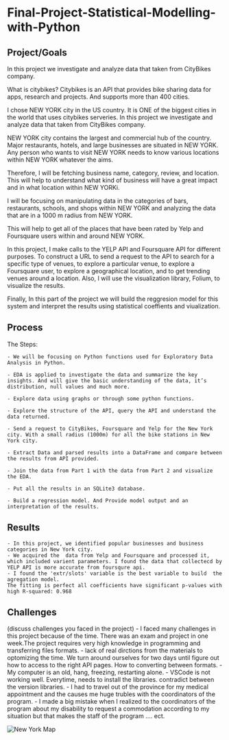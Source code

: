 # Final-Project-Statistical-Modelling-with-Python

## Project/Goals
In this project we investigate and analyze data that taken from CityBikes company.

What is citybikes?
Citybikes is an API that provides bike sharing data for apps, research and projects. And supports more than 400 cities.

I chose NEW YORK city in the US country. It is ONE of the biggest cities in the world that uses citybikes serveries.
In this project we investigate and analyze data that taken from CityBikes company.

NEW YORK city contains the largest and commercial hub of the country. Major restaurants, hotels, and large businesses are situated in NEW YORK. Any person who wants to visit NEW YORK needs to know various locations within NEW YORK whatever the aims.

Therefore,  I will be fetching business name, category, review, and location. This will help to understand what kind of business will have a great impact and in what location within NEW YORKi.

I will be focusing on manipulating data in the categories of bars, restaurants, schools, and shops within NEW YORK and  analyzing the data that are in a 1000 m radius from NEW YORK.

This will help to get all of the places that have been rated by Yelp and Foursquare users within and around NEW YORK.

In this project, I make calls to the YELP API and Foursquare API for different purposes. To construct a URL to send a request to the API to search for a specific type of venues, to explore a particular venue, to explore a Foursquare user, to explore a geographical location, and to get trending venues around a location. Also, I will use the visualization library, Folium, to visualize the results. 

Finally, In this part of the project we will build the reggresion model for this system and interpret the results using statistical coeffients and viualization.


## Process
The Steps:

    - We will be focusing on Python functions used for Exploratory Data Analysis in Python. 

    - EDA is applied to investigate the data and summarize the key insights. And will give the basic understanding of the data, it’s distribution, null values and much more.

    - Explore data using graphs or through some python functions.

    - Explore the structure of the API, query the API and understand the data returned.

    - Send a request to CityBikes, Foursquare and Yelp for the New York city. With a small radius (1000m) for all the bike stations in New York city. 
    
    - Extract Data and parsed results into a DataFrame and compare between the results from API provided.

    - Join the data from Part 1 with the data from Part 2 and visualize the EDA.

    - Put all the results in an SQLite3 database.

    - Build a regression model. And Provide model output and an interpretation of the results. 

## Results
    - In this project, we identified popular businesses and business categories in New York city. 
    - We acquired the  data from Yelp and Foursquare and processed it, which included varient parameters. I found the data that collectecd by YELP API is more accurate from foursqure api.
    - I found the 'extr/slots' variable is the best variable to build  the agregation model. 
    The fitting is perfect all coefficients have significant p-values with high R-squared: 0.968


## Challenges 
(discuss challenges you faced in the project)
    - I faced many challenges in this project because of the time. There was an exam and project in one week.The project requires very high knowledge in programming and transferring files formats.
    - lack of real dirctions from the materials to optomizing the time. We turn around ourselves for two days until figure out how to access to the right API pages. How to converting between formats.
    - My computer is an old, hang, freezing, restarting alone. 
    - VSCode is not working well. Everytime, needs to install the libraries. contradict between the version libraries.
    - I had to travel out of the province for my medical appointment and the causes me huge trubles with the coordinators of the program.
    - I made a big mistake when I realized to the coordinators of the program about my disability to request a commodation according to my situation but that makes the staff of the program .... ect. 

![New York Map](NewYorkmap.png)

